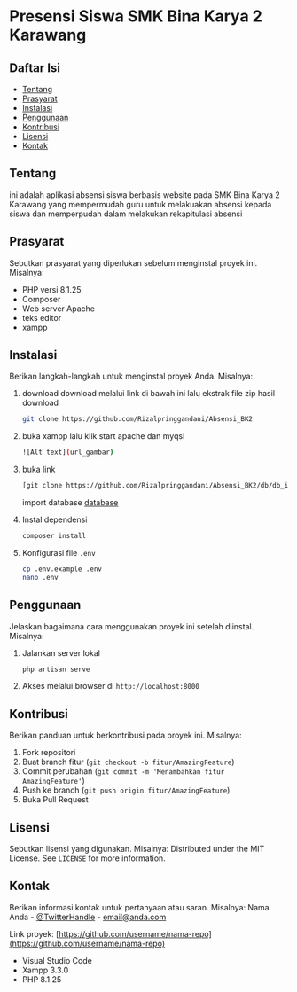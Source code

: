# Presensi Siswa SMK Bina Karya 2 Karawang

## Daftar Isi
- [Tentang](#tentang)
- [Prasyarat](#prasyarat)
- [Instalasi](#instalasi)
- [Penggunaan](#penggunaan)
- [Kontribusi](#kontribusi)
- [Lisensi](#lisensi)
- [Kontak](#kontak)

## Tentang
ini adalah aplikasi absensi siswa berbasis website pada SMK Bina Karya 2 Karawang yang mempermudah guru untuk melakuakan absensi kepada siswa dan memperpudah dalam melakukan rekapitulasi absensi 

## Prasyarat
Sebutkan prasyarat yang diperlukan sebelum menginstal proyek ini. Misalnya:
- PHP versi 8.1.25
- Composer
- Web server Apache
- teks editor
- xampp

## Instalasi
Berikan langkah-langkah untuk menginstal proyek Anda. Misalnya:
1. download
   download melalui link di bawah ini lalu ekstrak file zip hasil download
    ```bash
    git clone https://github.com/Rizalpringgandani/Absensi_BK2
    ```
2.  buka xampp lalu klik start apache dan myqsl
    ```bash
    ![Alt text](url_gambar)

    ```
3. buka link 
    ```bash
    [git clone https://github.com/Rizalpringgandani/Absensi_BK2/db/db_imas.sql](http://localhost/phpmyadmin/index.php?route=/server/import)
    ```
    import database [database](database/db_imas.sql)

4. Instal dependensi
    ```bash
    composer install
    ```
5. Konfigurasi file `.env`
    ```bash
    cp .env.example .env
    nano .env
    ```

## Penggunaan
Jelaskan bagaimana cara menggunakan proyek ini setelah diinstal. Misalnya:
1. Jalankan server lokal
    ```bash
    php artisan serve
    ```
2. Akses melalui browser di `http://localhost:8000`

## Kontribusi
Berikan panduan untuk berkontribusi pada proyek ini. Misalnya:
1. Fork repositori
2. Buat branch fitur (`git checkout -b fitur/AmazingFeature`)
3. Commit perubahan (`git commit -m 'Menambahkan fitur AmazingFeature'`)
4. Push ke branch (`git push origin fitur/AmazingFeature`)
5. Buka Pull Request

## Lisensi
Sebutkan lisensi yang digunakan. Misalnya:
Distributed under the MIT License. See `LICENSE` for more information.

## Kontak
Berikan informasi kontak untuk pertanyaan atau saran. Misalnya:
Nama Anda - [@TwitterHandle](https://twitter.com/TwitterHandle) - email@anda.com

Link proyek: [https://github.com/username/nama-repo](https://github.com/username/nama-repo)

- Visual Studio Code
- Xampp 3.3.0
- PHP 8.1.25
